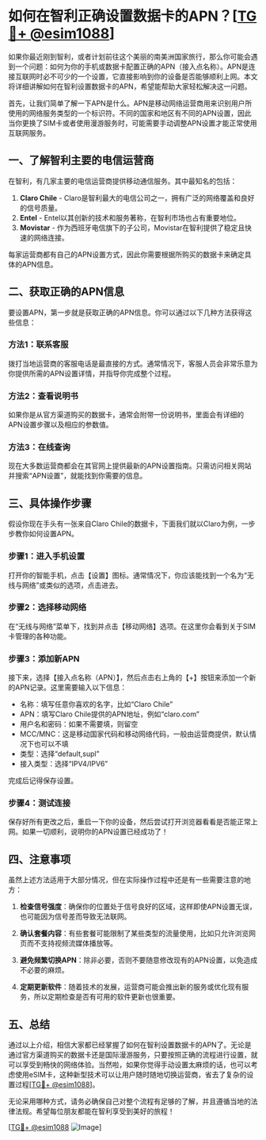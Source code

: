 # 如何在智利正确设置数据卡的APN？[[TG💪+ @esim1088](https://t.me/s/esim1088)]

如果你最近刚到智利，或者计划前往这个美丽的南美洲国家旅行，那么你可能会遇到一个问题：如何为你的手机或数据卡配置正确的APN（接入点名称）。APN是连接互联网时必不可少的一个设置，它直接影响到你的设备是否能够顺利上网。本文将详细讲解如何在智利设置数据卡的APN，希望能帮助大家轻松解决这一问题。

首先，让我们简单了解一下APN是什么。APN是移动网络运营商用来识别用户所使用的网络服务类型的一个标识符。不同的国家和地区有不同的APN设置，因此当你更换了SIM卡或者使用漫游服务时，可能需要手动调整APN设置才能正常使用互联网服务。

## 一、了解智利主要的电信运营商

在智利，有几家主要的电信运营商提供移动通信服务。其中最知名的包括：

1. **Claro Chile** - Claro是智利最大的电信公司之一，拥有广泛的网络覆盖和良好的信号质量。
2. **Entel** - Entel以其创新的技术和服务著称，在智利市场也占有重要地位。
3. **Movistar** - 作为西班牙电信旗下的子公司，Movistar在智利提供了稳定且快速的网络连接。

每家运营商都有自己的APN设置方式，因此你需要根据所购买的数据卡来确定具体的APN信息。

## 二、获取正确的APN信息

要设置APN，第一步就是获取正确的APN信息。你可以通过以下几种方法获得这些信息：

### 方法1：联系客服

拨打当地运营商的客服电话是最直接的方式。通常情况下，客服人员会非常乐意为你提供所需的APN设置详情，并指导你完成整个过程。

### 方法2：查看说明书

如果你是从官方渠道购买的数据卡，通常会附带一份说明书，里面会有详细的APN设置步骤以及相应的参数值。

### 方法3：在线查询

现在大多数运营商都会在其官网上提供最新的APN设置指南。只需访问相关网站并搜索“APN设置”，就能找到你需要的信息。

## 三、具体操作步骤

假设你现在手头有一张来自Claro Chile的数据卡，下面我们就以Claro为例，一步步教你如何设置APN。

### 步骤1：进入手机设置

打开你的智能手机，点击【设置】图标。通常情况下，你应该能找到一个名为“无线与网络”或类似的选项，点击进去。

### 步骤2：选择移动网络

在“无线与网络”菜单下，找到并点击【移动网络】选项。在这里你会看到关于SIM卡管理的各种功能。

### 步骤3：添加新APN

接下来，选择【接入点名称（APN）】，然后点击右上角的【+】按钮来添加一个新的APN记录。这里需要输入以下信息：

- 名称：填写任意你喜欢的名字，比如“Claro Chile”
- APN：填写Claro Chile提供的APN地址，例如“claro.com”
- 用户名和密码：如果不需要填，则留空
- MCC/MNC：这是移动国家代码和移动网络代码，一般由运营商提供，默认情况下也可以不填
- 类型：选择“default,supl”
- 接入类型：选择“IPV4/IPV6”

完成后记得保存设置。

### 步骤4：测试连接

保存好所有更改之后，重启一下你的设备，然后尝试打开浏览器看看是否能正常上网。如果一切顺利，说明你的APN设置已经成功了！

## 四、注意事项

虽然上述方法适用于大部分情况，但在实际操作过程中还是有一些需要注意的地方：

1. **检查信号强度**：确保你的位置处于信号良好的区域，这样即使APN设置无误，也可能因为信号差而导致无法联网。
   
2. **确认套餐内容**：有些套餐可能限制了某些类型的流量使用，比如只允许浏览网页而不支持视频流媒体播放等。

3. **避免频繁切换APN**：除非必要，否则不要随意修改现有的APN设置，以免造成不必要的麻烦。

4. **定期更新软件**：随着技术的发展，运营商可能会推出新的服务或优化现有服务，所以定期检查是否有可用的软件更新也很重要。

## 五、总结

通过以上介绍，相信大家都已经掌握了如何在智利设置数据卡的APN了。无论是通过官方渠道购买的数据卡还是国际漫游服务，只要按照正确的流程进行设置，就可以享受到畅快的网络体验。当然啦，如果你觉得手动设置太麻烦的话，也可以考虑使用eSIM卡，这种新型技术可以让用户随时随地切换运营商，省去了复杂的设置过程[[TG💪+ @esim1088](https://t.me/s/esim1088)]。

无论采用哪种方式，请务必确保自己对整个流程有足够的了解，并且遵循当地的法律法规。希望每位朋友都能在智利享受到美好的旅程！

[[TG💪+ @esim1088](https://t.me/s/esim1088) ![Image](https://i.postimg.cc/4NQfJmqS/Snipaste-2025-05-13-00-14-12.png)]